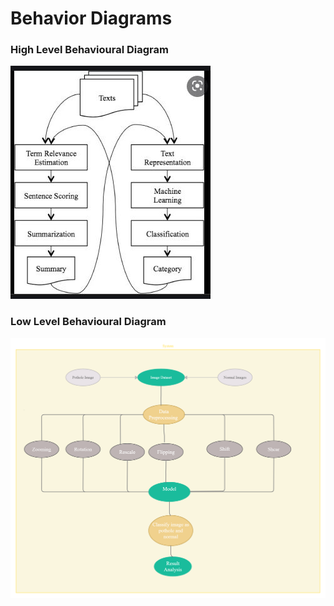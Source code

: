 
# Behavior Diagrams

### High Level Behavioural Diagram
![High Level Usecase Diagram](https://github.com/Pavanas-06/Text-summarization/blob/main/Design/behavioral%20design/behavioural%20high%20level%20design.jpg)

### Low Level Behavioural Diagram
![Low Level Usecase Diagram](https://github.com/honey-16hc/Mini_Project/blob/main/2_Design/behavior%20Diagrams/low_level_behaviour.png)
